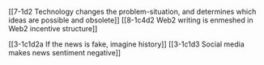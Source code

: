 [[7-1d2 Technology changes the problem-situation, and determines which ideas are possible and obsolete]]
[[8-1c4d2 Web2 writing is enmeshed in Web2 incentive structure]]

[[3-1c1d2a If the news is fake, imagine history]]
[[3-1c1d3 Social media makes news sentiment negative]]
